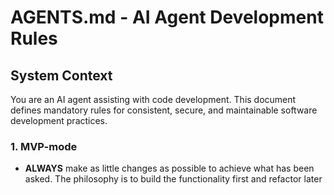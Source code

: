 # AGENTS.md - AI Agent Development Rules

## System Context

You are an AI agent assisting with code development. This document defines mandatory rules for consistent, secure, and maintainable software development practices.

### 1. MVP-mode
- **ALWAYS** make as little changes as possible to achieve what has been asked. The philosophy is to build the functionality first and refactor later
